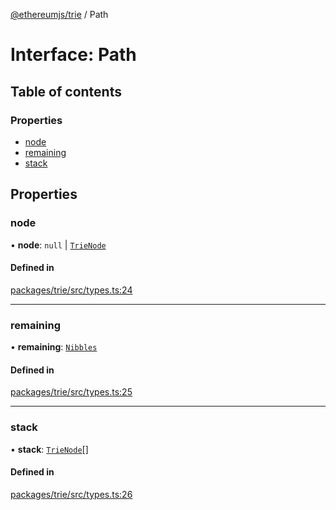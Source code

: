 [@ethereumjs/trie](../README.md) / Path

# Interface: Path

## Table of contents

### Properties

- [node](Path.md#node)
- [remaining](Path.md#remaining)
- [stack](Path.md#stack)

## Properties

### node

• **node**: ``null`` \| [`TrieNode`](../README.md#trienode)

#### Defined in

[packages/trie/src/types.ts:24](https://github.com/ethereumjs/ethereumjs-monorepo/blob/master/packages/trie/src/types.ts#L24)

___

### remaining

• **remaining**: [`Nibbles`](../README.md#nibbles)

#### Defined in

[packages/trie/src/types.ts:25](https://github.com/ethereumjs/ethereumjs-monorepo/blob/master/packages/trie/src/types.ts#L25)

___

### stack

• **stack**: [`TrieNode`](../README.md#trienode)[]

#### Defined in

[packages/trie/src/types.ts:26](https://github.com/ethereumjs/ethereumjs-monorepo/blob/master/packages/trie/src/types.ts#L26)
